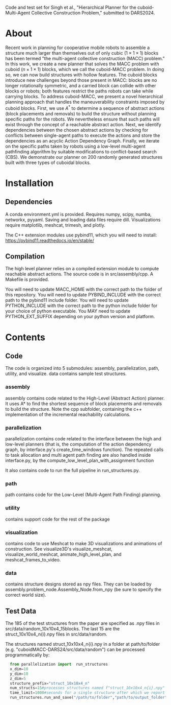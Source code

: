 Code and test set for Singh et al., "Hierarchical Planner for the cuboid-Multi-Agent Collective Construction Problem," submitted to DARS2024.

# About
Recent work in planning for cooperative mobile robots to assemble a structure much larger than themselves out of only cubic ($1 \times 1 \times 1$) blocks has been termed "the multi-agent collective construction (MACC) problem." In this work, we create a new planner that solves the MACC problem with cuboid ($n \times 1 \times 1$)  blocks, which we call the cuboid-MACC problem. In doing so, we can now build structures with hollow features. The cuboid blocks introduce new challenges beyond those present in MACC: blocks are no longer rotationally symmetric, and a carried block can collide with other blocks or robots; both features restrict the paths robots can take while carrying blocks. To address cuboid-MACC, we present a novel hierarchical planning approach that handles the maneuverability constraints imposed by cuboid blocks. First, we use $A^*$ to determine a sequence of abstract actions (block placements and removals) to build the structure without planning specific paths for the robots. We nevertheless ensure that such paths will exist through the concept of a reachable abstract action. Next, we identify dependencies between the chosen abstract actions by checking for conflicts between single-agent paths to execute the actions and store the dependencies as an acyclic Action Dependency Graph. Finally, we iterate on the specific paths taken by robots using a low-level multi-agent pathfinding algorithm by suitable modifications to conflict-based search (CBS). We demonstrate our planner on 200 randomly generated structures built with three types of cuboidal blocks. 

# Installation
## Dependencies
A conda environment.yml is provided. Requires numpy, scipy, numba, networkx, pyyaml. Saving and loading data files require dill. Visualizations require matplotlib, meshcat, trimesh, and plotly.

The C++ extension modules use pybind11, which you will need to install: https://pybind11.readthedocs.io/en/stable/
## Compilation
The high level planner relies on a compiled extension module to compute reachable abstract actions. The source code is in src/assembly/cpp. A Makefile is provided. 

You will need to update MACC_HOME with the correct path to the folder of this repository.
You will need to update PYBIND_INCLUDE with the correct path to the pybind11 include folder.
You will need to update PYTHON_INCLUDE with the correct path to the python include folder for your choice of python executable.
You MAY need to update PYTHON_EXT_SUFFIX depending on your python version and platform.

# Contents
## Code
The code is organized into 5 submodules: assembly, parallelization, path, utility, and visualize. data contains sample test structures.

### assembly
assembly contains code related to the High-Level (Abstract Action) planner. It uses A* to find the shortest sequence of block placements and removals to build the structure. 
Note the cpp subfolder, containing the c++ implementation of the incremental reachability calculations.

### parallelization
parallelization contains code related to the interface between the high and low-level planners (that is, the computation of the action dependency graph, by interface.py's create_time_windows function). 
The repeated calls to task allocation and multi agent path finding are also handled inside interface.py, by the compute_low_level_plan_with_assignment function

It also contains code to run the full pipeline in run_structures.py.

### path
path contains code for the Low-Level (Multi-Agent Path Finding) planning.

### utility
contains support code for the rest of the package

### visualization
contains code to use Meshcat to make 3D visualizations and animations of construction. See visualize3D's visualize_meshcat, visualize_world_meshcat, animate_high_level_plan, and meshcat_frames_to_video.

### data
contains structure designs stored as npy files. They can be loaded by assembly.problem_node.Assembly_Node.from_npy (be sure to specify the correct world size).

## Test Data
The 185 of the test structures from the paper are specified as .npy files in src/data/random_10x10x4_15blocks. The last 15 are the struct_10x10x4_n{i}.npy files in src/data/random.

The structures named struct_10x10x4_n{i}.npy in a folder at path/to/folder (e.g. "cuboidMACC-DARS24/src/data/random") can be processed programmatically by:

```python
  from parallelization import  run_structures
  x_dim=10
  y_dim=10
  z_dim=5
  structure_prefix="struct_10x10x4_n"
  num_structs=15#processes structures named f"struct_10x10x4_n{i}.npy" for i in range(num_structs)
  time_limit=1000#seconds for a single structure after which we report timeout and move to the next one
  run_structures.run_and_save("/path/to/folder","path/to/output_folder", "struct_10x10x4_n",x_dim,y_dim,z_dim,num_structs,time_limit)
```

